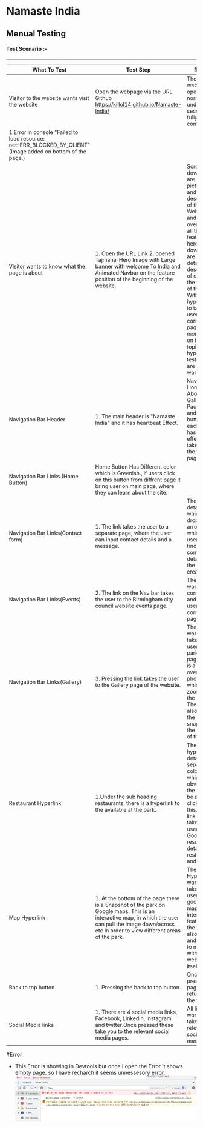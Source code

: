 # Namaste India 
## Menual Testing


#### Test Scenario :-
--------------------------------
 |What To Test |Test Step |Result |Expectations |Bug |
 |-------------|----------|-------|-------------|----|
 | Visitor to the website wants visit the website| Open the webpage via the URL Github https://killol14.github.io/Namaste-India/ | The webpage opens normally, in under  5 seconds of fully loaded content.      |  Github link worked and website loads as expected quickly.| No Bug detected.
 1 Error in console "Failed to load resource: net::ERR_BLOCKED_BY_CLIENT" (Image added on bottom of the page.)|
 | Visitor wants to know what the page is about| 1. Open the URL Link 2. opened Tajmahal Hero Image with Large banner with welcome To India and  Animated Navbar on the feature position of the beginning of the website.| Scrolling down there are More pictures and a description of the Website and an overview of all the features here.Further down, there are more detailed descriptions of each of the features of the site. With hyperlinks to take the user to the correct page with more detail on that topic.All hyperlinks tested and are working.| A Detailed visionary website that is clear to the user what the topic is about| No Bug Detected|
| Navigation Bar Header| 1. The main header is "Namaste India" and it has heartbeat Effect.| Navbar has  Home, About, Gallery, Package and Contact buttons, each button has hover effect and take user on the valis page.|its also responsive| No Bug Detected|
|Navigation Bar Links (Home Button)| Home Button Has Different color which is Greenish., if users click on this button from diffrent page it bring user on main page, where they can learn about the site.| |  | No Bug Detected|
| Navigation Bar Links(Contact form)|1. The link takes the user to a separate page, where the user can input contact details and a message.| There is a details tab which has a drop-down arrow, in which the user can find the contact details of the content creator.| As expected, to work without any bugs| No Bug Detected|
|Navigation Bar Links(Events)| 2. The link on the Nav bar takes the user to the Birmingham city council website events page.| The link is working correctly and take the user to the correct page.| As expected, to work without any bugs| No Bug Detected|
| Navigation Bar Links(Gallery)| 3. Pressing the link takes the user to the Gallery page of the website.| The link works and takes the user to the park images page. there is a hover over all the photos, which zooms out the image. The photos also gives the user a snapshot of the beauty of the park.| As expected, to work without any bugs| No Bug Detected|
| Restaurant Hyperlink| 1.Under the sub heading restaurants, there is a hyperlink to the available at the park.         |The hyperlink is detailed in a separate colour, which is obvious to the user to be able to click on this. The link also takes the user to the Google results page detailing the restaurants and links| As expected, to work without any bugs| No Bug Detected|
| Map Hyperlink| 1. At the bottom of the page there is a Snapshot of the park on Google maps. This is an interactive map, in which the user can pull the image down/across etc in order to view different areas of the park.| The Hyperlink works and takes the user to google maps. The interactive feature in the website also works and is able to move within the website itself.| As expected, to work without any bugs| No Bug Detected|
| Back to top button| 1. Pressing the back to top button.| Once pressed the page returns to the top.| As expected, to work without any bugs| No Bug Detected|
| Social Media links| 1. There are 4 social media links, Facebook, Linkedin, Instagram and twitter.Once pressed these take you to the relevant social media pages.| All links work and take to the relevant social media page| As expected, to work without any bugs| No Bug Detected|


#Error
* This Error is showing in Devtools but once I open the Error it shows empty page. so I have recharch it seems unnessesory error.
![Website Homepage Error](assets/images/images/README.img/Wrong%20Error.PNG)